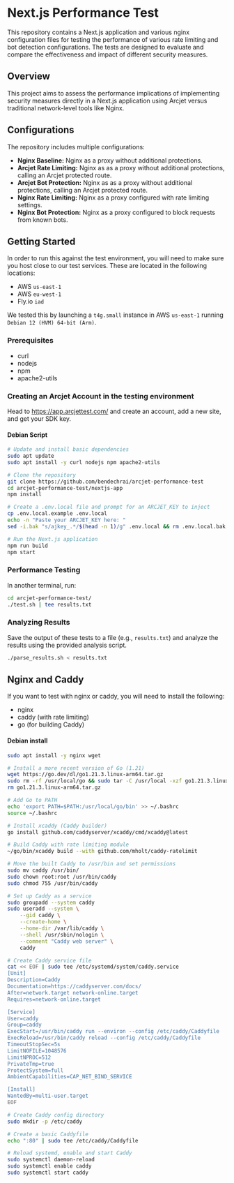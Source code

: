 # Next.js Performance Test

This repository contains a Next.js application and various nginx configuration files for testing the performance of various rate limiting and bot detection configurations. The tests are designed to evaluate and compare the effectiveness and impact of different security measures.

## Overview

This project aims to assess the performance implications of implementing security measures directly in a Next.js application using Arcjet versus traditional network-level tools like Nginx.

## Configurations

The repository includes multiple configurations:

- **Nginx Baseline:** Nginx as a proxy without additional protections.
- **Arcjet Rate Limiting:** Nginx as as a proxy without additional protections, calling an Arcjet protected route.
- **Arcjet Bot Protection:** Nginx as as a proxy without additional protections, calling an Arcjet protected route.
- **Nginx Rate Limiting:** Nginx as a proxy configured with rate limiting settings.
- **Nginx Bot Protection:** Nginx as a proxy configured to block requests from known bots.

## Getting Started

In order to run this against the test environment, you will need to make sure you host close to our test services. These are located in the following locations:

- AWS `us-east-1`
- AWS `eu-west-1`
- Fly.io `iad`

We tested this by launching a `t4g.small` instance in AWS `us-east-1` running `Debian 12 (HVM) 64-bit (Arm)`.

### Prerequisites

- curl
- nodejs
- npm
- apache2-utils

### Creating an Arcjet Account in the testing environment

Head to https://app.arcjettest.com/ and create an account, add a new site, and get your SDK key.

#### Debian Script

```bash
# Update and install basic dependencies
sudo apt update
sudo apt install -y curl nodejs npm apache2-utils

# Clone the repository
git clone https://github.com/bendechrai/arcjet-performance-test
cd arcjet-performance-test/nextjs-app
npm install

# Create a .env.local file and prompt for an ARCJET_KEY to inject
cp .env.local.example .env.local
echo -n "Paste your ARCJET_KEY here: "
sed -i.bak "s/ajkey_.*/$(head -n 1)/g" .env.local && rm .env.local.bak

# Run the Next.js application
npm run build
npm start
```

### Performance Testing

In another terminal, run:

```sh
cd arcjet-performance-test/
./test.sh | tee results.txt
```

### Analyzing Results

Save the output of these tests to a file (e.g., `results.txt`) and analyze the results using the provided analysis script.

```sh
./parse_results.sh < results.txt
```

## Nginx and Caddy

If you want to test with nginx or caddy, you will need to install the following:

- nginx
- caddy (with rate limiting)
- go (for building Caddy)

#### Debian install

```sh
sudo apt install -y nginx wget

# Install a more recent version of Go (1.21)
wget https://go.dev/dl/go1.21.3.linux-arm64.tar.gz
sudo rm -rf /usr/local/go && sudo tar -C /usr/local -xzf go1.21.3.linux-arm64.tar.gz
rm go1.21.3.linux-arm64.tar.gz

# Add Go to PATH
echo 'export PATH=$PATH:/usr/local/go/bin' >> ~/.bashrc
source ~/.bashrc

# Install xcaddy (Caddy builder)
go install github.com/caddyserver/xcaddy/cmd/xcaddy@latest

# Build Caddy with rate limiting module
~/go/bin/xcaddy build --with github.com/mholt/caddy-ratelimit

# Move the built Caddy to /usr/bin and set permissions
sudo mv caddy /usr/bin/
sudo chown root:root /usr/bin/caddy
sudo chmod 755 /usr/bin/caddy

# Set up Caddy as a service
sudo groupadd --system caddy
sudo useradd --system \
    --gid caddy \
    --create-home \
    --home-dir /var/lib/caddy \
    --shell /usr/sbin/nologin \
    --comment "Caddy web server" \
    caddy

# Create Caddy service file
cat << EOF | sudo tee /etc/systemd/system/caddy.service
[Unit]
Description=Caddy
Documentation=https://caddyserver.com/docs/
After=network.target network-online.target
Requires=network-online.target

[Service]
User=caddy
Group=caddy
ExecStart=/usr/bin/caddy run --environ --config /etc/caddy/Caddyfile
ExecReload=/usr/bin/caddy reload --config /etc/caddy/Caddyfile
TimeoutStopSec=5s
LimitNOFILE=1048576
LimitNPROC=512
PrivateTmp=true
ProtectSystem=full
AmbientCapabilities=CAP_NET_BIND_SERVICE

[Install]
WantedBy=multi-user.target
EOF

# Create Caddy config directory
sudo mkdir -p /etc/caddy

# Create a basic Caddyfile
echo ":80" | sudo tee /etc/caddy/Caddyfile

# Reload systemd, enable and start Caddy
sudo systemctl daemon-reload
sudo systemctl enable caddy
sudo systemctl start caddy
```
